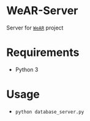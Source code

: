 # WeAR-Server

Server for [`WeAR`](https://github.com/murtaza98/WeAR) project

# Requirements
 - Python 3

# Usage
 - `python database_server.py`
